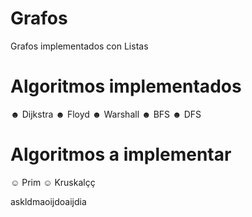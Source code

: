 # Grafos

Grafos implementados con Listas

# Algoritmos implementados

☻ Dijkstra
☻ Floyd
☻ Warshall
☻ BFS
☻ DFS

# Algoritmos a implementar

☺ Prim
☺ Kruskalçç

askldmaoijdoaijdia
